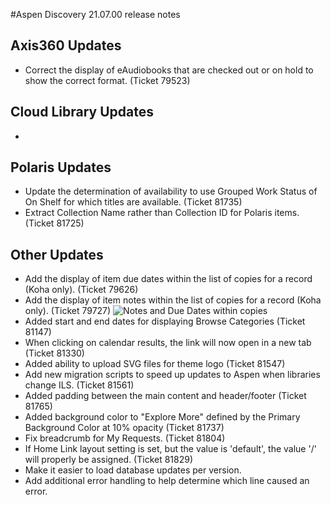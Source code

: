 #Aspen Discovery 21.07.00 release notes
## Axis360 Updates
- Correct the display of eAudiobooks that are checked out or on hold to show the correct format. (Ticket 79523)

## Cloud Library Updates
- 

## Polaris Updates 
- Update the determination of availability to use Grouped Work Status of On Shelf for which titles are available. (Ticket 81735)
- Extract Collection Name rather than Collection ID for Polaris items. (Ticket 81725)

## Other Updates
- Add the display of item due dates within the list of copies for a record (Koha only). (Ticket 79626)
- Add the display of item notes within the list of copies for a record (Koha only). (Ticket 79727)
  ![Notes and Due Dates within copies](/release_notes/images/21_07_00_show_notes_due_date_in_copies.png)
- Added start and end dates for displaying Browse Categories (Ticket 81147)
- When clicking on calendar results, the link will now open in a new tab (Ticket 81330)
- Added ability to upload SVG files for theme logo (Ticket 81547)
- Add new migration scripts to speed up updates to Aspen when libraries change ILS. (Ticket 81561)
- Added padding between the main content and header/footer (Ticket 81765)
- Added background color to "Explore More" defined by the Primary Background Color at 10% opacity (Ticket 81737)
- Fix breadcrumb for My Requests. (Ticket 81804)
- If Home Link layout setting is set, but the value is 'default', the value '/' will properly be assigned. (Ticket 81829)
- Make it easier to load database updates per version. 
- Add additional error handling to help determine which line caused an error. 
